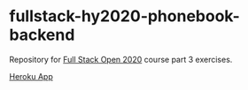 # fullstack-hy2020-phonebook-backend
Repository for [Full Stack Open 2020](https://fullstackopen.com/) course part 3 exercises.

[Heroku App](https://immense-springs-24339.herokuapp.com/)

